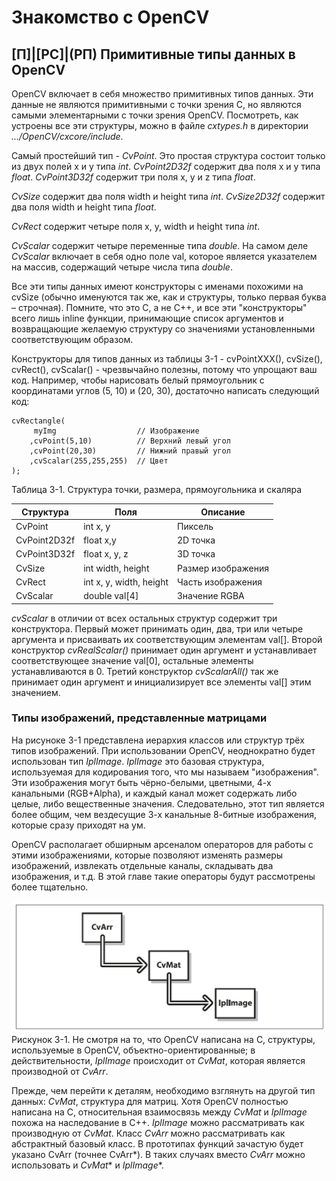 # Знакомство с OpenCV
## [П]|[РС]|(РП) Примитивные типы данных в OpenCV

OpenCV включает в себя множество примитивных типов данных. Эти данные не являются примитивными с точки зрения C, но являются самыми элементарными с точки зрения OpenCV. Посмотреть, как устроены все эти структуры, можно в файле *cxtypes.h* в директории *.../OpenCV/cxcore/include*.

Самый простейший тип - *CvPoint*. Это простая структура состоит только из двух полей x и y типа *int*. *CvPoint2D32f* содержит два поля x и y типа *float*. *CvPoint3D32f* содержит три поля x, y и z типа *float*.

*CvSize* содержит два поля width и height типа *int*. *CvSize2D32f* содержит два поля width и height типа *float*.

*CvRect* содержит четыре поля x, y, width и height типа *int*.

*CvScalar* содержит четыре переменные типа *double*. На самом деле *CvScalar* включает в себя одно поле val, которое является указателем на массив, содержащий четыре числа типа *double*.

Все эти типы данных имеют конструкторы с именами похожими на cvSize (обычно именуются так же, как и структуры, только первая буква – строчная). Помните, что это C, а не C++, и все эти "конструкторы" всего лишь inline функции, принимающие список аргументов и возвращающие желаемую структуру со значениями установленными соответствующим образом. 

Конструкторы для типов данных из таблицы 3-1 - cvPointXXX(), cvSize(), cvRect(), cvScalar() - чрезвычайно полезны, потому что упрощают ваш код. Например, чтобы нарисовать белый прямоугольник с координатами углов (5, 10) и (20, 30), достаточно написать следующий код:

	cvRectangle(
		 myImg					// Изображение
		,cvPoint(5,10)			// Верхний левый угол
		,cvPoint(20,30)			// Нижний правый угол
		,cvScalar(255,255,255)	// Цвет
	);

Таблица 3-1. Структура точки, размера, прямоугольника и скаляра

| Структура | Поля | Описание |
| -- | -- | -- |
| CvPoint | int x, y | Пиксель |
| CvPoint2D32f | float x,y | 2D точка |
| CvPoint3D32f | float x, y, z | 3D точка |
| CvSize | int width, height | Размер изображения |
| CvRect | int x, y, width, height | Часть изображения |
| CvScalar | double val[4] | Значение RGBA |

*cvScalar* в отличии от всех остальных структур содержит три конструктора. Первый может принимать один, два, три или четыре аргумента и присваивать их соответствующим элементам val[]. Второй конструктор *cvRealScalar()* принимает один аргумент и устанавливает соответствующее значение val[0], остальные элементы устанавливаются в 0. Третий конструктор *cvScalarAll()* так же принимает один аргумент и инициализирует все элементы val[] этим значением.


### Типы изображений, представленные матрицами

На рисуноке 3-1 представлена иерархия классов или структур трёх типов изображений. При использовании OpenCV, неоднократно будет использован тип *IplImage*. *IplImage* это базовая структура, используемая для кодирования того, что мы называем "изображения". Эти изображения могут быть чёрно-белыми, цветными, 4-х канальными (RGB+Alpha), и каждый канал может содержать либо целые, либо вещественные значения. Следовательно, этот тип является более общим, чем вездесущие 3-х канальные 8-битные изображения, которые сразу приходят на ум.

OpenCV располагает обширным арсеналом операторов для работы с этими изображениями, которые позволяют изменять размеры изображений, извлекать отдельные каналы, складывать два изображения, и т.д. В этой главе такие операторы будут рассмотрены более тщательно. 

![Рисунок 3-1 не найден](Images/Pic_3_1.jpg)
Рискунок 3-1. Не смотря на то, что OpenCV написана на C, структуры, используемые в OpenCV, объектно-ориентированные; в действительности, *IplImage* происходит от *CvMat*, которая является производной от *CvArr*.

Прежде, чем перейти к деталям, необходимо взглянуть на другой тип данных: *CvMat*, структура для матриц. Хотя OpenCV полностью написана на C, относительная взаимосвязь между *CvMat* и *IplImage* похожа на наследование в C++. *IplImage* можно рассматривать как производную от *CvMat*. Класс *CvArr* можно рассматривать как абстрактный базовый класс. В прототипах функций зачастую будет указано CvArr (точнее CvArr*). В таких случаях вместо *CvArr* можно использовать и *CvMat** и *IplImage**.
